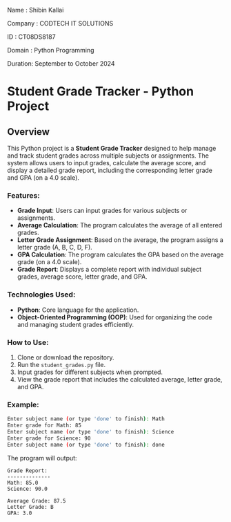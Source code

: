 Name : Shibin Kallai

Company : CODTECH IT SOLUTIONS

ID : CT08DS8187

Domain : Python Programming

Duration: September to October 2024

# Student Grade Tracker - Python Project

## Overview

This Python project is a **Student Grade Tracker** designed to help manage and track student grades across multiple subjects or assignments. The system allows users to input grades, calculate the average score, and display a detailed grade report, including the corresponding letter grade and GPA (on a 4.0 scale).

### Features:
- **Grade Input**: Users can input grades for various subjects or assignments.
- **Average Calculation**: The program calculates the average of all entered grades.
- **Letter Grade Assignment**: Based on the average, the program assigns a letter grade (A, B, C, D, F).
- **GPA Calculation**: The program calculates the GPA based on the average grade (on a 4.0 scale).
- **Grade Report**: Displays a complete report with individual subject grades, average score, letter grade, and GPA.

### Technologies Used:
- **Python**: Core language for the application.
- **Object-Oriented Programming (OOP)**: Used for organizing the code and managing student grades efficiently.

### How to Use:
1. Clone or download the repository.
2. Run the `student_grades.py` file.
3. Input grades for different subjects when prompted.
4. View the grade report that includes the calculated average, letter grade, and GPA.

### Example:
```bash
Enter subject name (or type 'done' to finish): Math
Enter grade for Math: 85
Enter subject name (or type 'done' to finish): Science
Enter grade for Science: 90
Enter subject name (or type 'done' to finish): done
```

The program will output:
```
Grade Report:
--------------
Math: 85.0
Science: 90.0

Average Grade: 87.5
Letter Grade: B
GPA: 3.0
```

